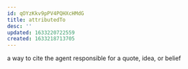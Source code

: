 ```yaml
---
id: qOYzKkv9pPV4PQHXcHMdG
title: attributedTo
desc: ''
updated: 1633220722559
created: 1633218713705
---
```

a way to cite the agent responsible for a quote, idea, or belief
